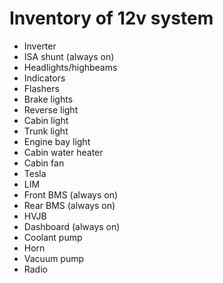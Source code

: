 # Inventory of 12v system

* Inverter
* ISA shunt (always on)
* Headlights/highbeams
* Indicators
* Flashers
* Brake lights
* Reverse light
* Cabin light
* Trunk light
* Engine bay light
* Cabin water heater
* Cabin fan
* Tesla
* LIM
* Front BMS (always on)
* Rear BMS (always on)
* HVJB
* Dashboard (always on)
* Coolant pump
* Horn
* Vacuum pump
* Radio